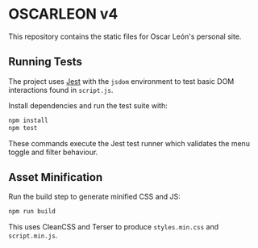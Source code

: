 # OSCARLEON v4

This repository contains the static files for Oscar León's personal site.

## Running Tests

The project uses [Jest](https://jestjs.io/) with the `jsdom` environment to test
basic DOM interactions found in `script.js`.

Install dependencies and run the test suite with:

```bash
npm install
npm test
```

These commands execute the Jest test runner which validates the menu toggle and
filter behaviour.

## Asset Minification

Run the build step to generate minified CSS and JS:

```bash
npm run build
```

This uses CleanCSS and Terser to produce `styles.min.css` and `script.min.js`.

